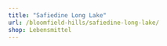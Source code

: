 ```yaml
---
title: "Safiedine Long Lake"
url: /bloomfield-hills/safiedine-long-lake/
shop: Lebensmittel
---
```

